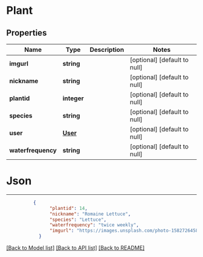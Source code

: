 # Plant

## Properties
Name | Type | Description | Notes
------------ | ------------- | ------------- | -------------
**imgurl** | **string** |  | [optional] [default to null]
**nickname** | **string** |  | [optional] [default to null]
**plantid** | **integer** |  | [optional] [default to null]
**species** | **string** |  | [optional] [default to null]
**user** | [**User**](User.md) |  | [optional] [default to null]
**waterfrequency** | **string** |  | [optional] [default to null]

# Json
---
```json
          {
                "plantid": 14,
                "nickname": "Romaine Lettuce",
                "species": "Lettuce",
                "waterfrequency": "twice weekly",
                "imgurl": "https://images.unsplash.com/photo-1582726458086-30eef5a7ef89?ixlib=rb-1.2.1&ixid=eyJhcHBfaWQiOjEyMDd9&auto=format&fit=crop&w=675&q=80"
            }
```
[[Back to Model list]](../README.md#documentation-for-models) [[Back to API list]](../README.md#documentation-for-api-endpoints) [[Back to README]](../README.md)



